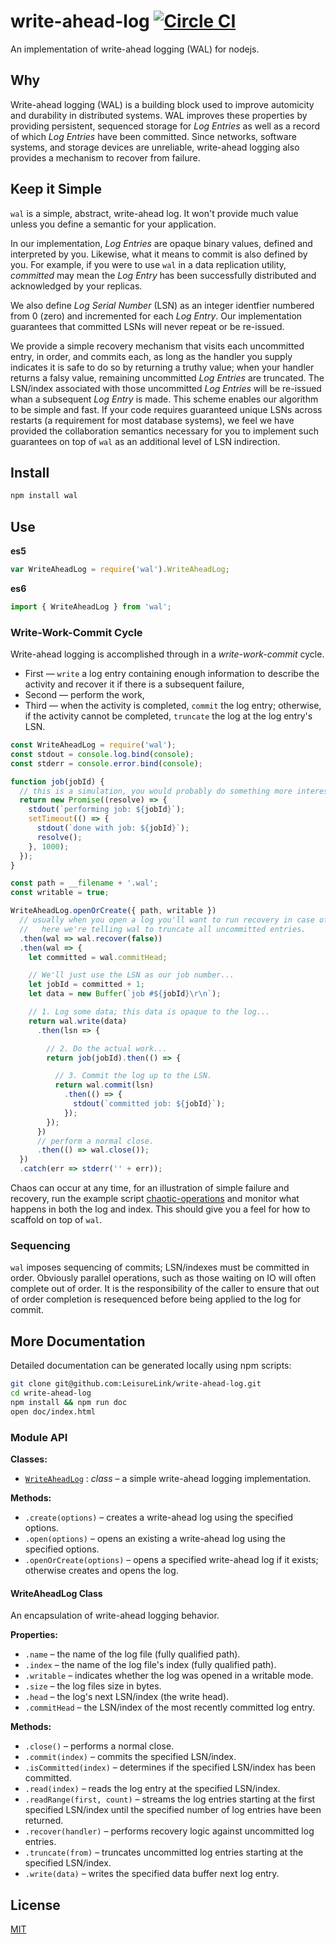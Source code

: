 # write-ahead-log [![Circle CI](https://circleci.com/gh/LeisureLink/write-ahead-log.svg?style=svg)](https://circleci.com/gh/LeisureLink/write-ahead-log)

An implementation of write-ahead logging (WAL) for nodejs.

## Why

Write-ahead logging (WAL) is a building block used to improve automicity and durability in distributed systems. WAL improves these properties by providing persistent, sequenced storage for _Log Entries_ as well as a record of which _Log Entries_ have been committed. Since networks, software systems, and storage devices are unreliable, write-ahead logging also provides a mechanism to recover from failure.

## Keep it Simple

`wal` is a simple, abstract, write-ahead log. It won't provide much value unless you define a semantic for your application.

In our implementation, _Log Entries_ are opaque binary values, defined and interpreted by you. Likewise, what it means to commit is also defined by you. For example, if you were to use `wal` in a data replication utility, _committed_ may mean the _Log Entry_ has been successfully distributed and acknowledged by your replicas.

We also define _Log Serial Number_ (LSN) as an integer identfier numbered from 0 (zero) and incremented for each _Log Entry_. Our implementation guarantees that committed LSNs will never repeat or be re-issued.

We provide a simple recovery mechanism that visits each uncommitted entry, in order, and commits each, as long as the handler you supply indicates it is safe to do so by returning a truthy value; when your handler returns a falsy value, remaining uncommitted _Log Entries_ are truncated. The LSN/index associated with those uncommitted _Log Entries_ will be re-issued whan a subsequent _Log Entry_ is made. This scheme enables our algorithm to be simple and fast. If your code requires guaranteed unique LSNs across restarts (a requirement for most database systems), we feel we have provided the collaboration semantics necessary for you to implement such guarantees on top of `wal` as an additional level of LSN indirection.

## Install

```bash
npm install wal 
```

## Use

**es5**
```javascript
var WriteAheadLog = require('wal').WriteAheadLog;
```

**es6**
```javascript
import { WriteAheadLog } from 'wal';
```

### Write-Work-Commit Cycle

Write-ahead logging is accomplished through in a _write-work-commit_ cycle. 

* First &mdash; `write` a log entry containing enough information to describe the activity and recover it if there is a subsequent failure,
* Second &mdash; perform the work,
* Third &mdash; when the activity is completed, `commit` the log entry; otherwise, if the activity cannot be completed, `truncate` the log at the log entry's LSN.

```javascript
const WriteAheadLog = require('wal');
const stdout = console.log.bind(console);
const stderr = console.error.bind(console);

function job(jobId) {
  // this is a simulation, you would probably do something more interesting.
  return new Promise((resolve) => {
    stdout(`performing job: ${jobId}`);
    setTimeout(() => {
      stdout(`done with job: ${jobId}`);
      resolve();
    }, 1000);
  });
}

const path = __filename + '.wal';
const writable = true;

WriteAheadLog.openOrCreate({ path, writable })
  // usually when you open a log you'll want to run recovery in case of prior failure.
  //   here we're telling wal to truncate all uncommitted entries.
  .then(wal => wal.recover(false))
  .then(wal => {
    let committed = wal.commitHead;

    // We'll just use the LSN as our job number...
    let jobId = committed + 1;
    let data = new Buffer(`job #${jobId}\r\n`);

    // 1. Log some data; this data is opaque to the log...
    return wal.write(data)
      .then(lsn => {

        // 2. Do the actual work...
        return job(jobId).then(() => {

          // 3. Commit the log up to the LSN.
          return wal.commit(lsn)
            .then(() => {
              stdout(`committed job: ${jobId}`);
            });
        });
      })
      // perform a normal close.
      .then(() => wal.close());
  })
  .catch(err => stderr('' + err));

```

Chaos can occur at any time, for an illustration of simple failure and recovery, run the example script [chaotic-operations](https://github.com/LeisureLink/write-ahead-log/blob/master/examples/chaotic-operations.js) and monitor what happens in both the log and index. This should give you a feel for how to scaffold on top of `wal`.

### Sequencing

`wal` imposes sequencing of commits; LSN/indexes must be committed in order. Obviously parallel operations, such as those waiting on IO will often complete out of order. It is the responsibility of the caller to ensure that out of order completion is resequenced before being applied to the log for commit.

## More Documentation

Detailed documentation can be generated locally using npm scripts:

```bash
git clone git@github.com:LeisureLink/write-ahead-log.git
cd write-ahead-log
npm install && npm run doc
open doc/index.html
```

### Module API

**Classes:**

* [`WriteAheadLog`](#user-content-writeaheadlog-class) : _class_ &ndash; a simple write-ahead logging implementation.

**Methods:**

* `.create(options)` &ndash; creates a write-ahead log using the specified options.
* `.open(options)` &ndash; opens an existing a write-ahead log using the specified options.
* `.openOrCreate(options)` &ndash; opens a specified write-ahead log if it exists; otherwise creates and opens the log.

#### WriteAheadLog Class

An encapsulation of write-ahead logging behavior.

**Properties:**

* `.name` &ndash; the name of the log file (fully qualified path).
* `.index` &ndash; the name of the log file's index (fully qualified path).
* `.writable` &ndash; indicates whether the log was opened in a writable mode.
* `.size` &ndash; the log files size in bytes.
* `.head` &ndash; the log's next LSN/index (the write head).
* `.commitHead` &ndash; the LSN/index of the most recently committed log entry.

**Methods:**

* `.close()` &ndash; performs a normal close.
* `.commit(index)` &ndash; commits the specified LSN/index.
* `.isCommitted(index)` &ndash; determines if the specified LSN/index has been committed.
* `.read(index)` &ndash; reads the log entry at the specified LSN/index.
* `.readRange(first, count)` &ndash; streams the log entries starting at the first specified LSN/index until the specified number of log entries have been returned.
* `.recover(handler)` &ndash; performs recovery logic against uncommitted log entries.
* `.truncate(from)` &ndash; truncates uncommitted log entries starting at the specified LSN/index.
* `.write(data)` &ndash; writes the specified data buffer next log entry.


## License

[MIT](https://github.com/LeisureLink/write-ahead-log/blob/master/LICENSE)
